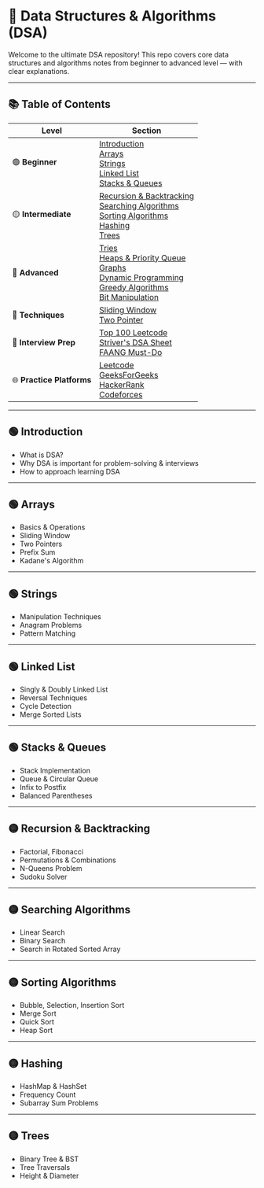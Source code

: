 # 📘 Data Structures & Algorithms (DSA)

Welcome to the ultimate DSA repository! This repo covers core data structures and algorithms notes from beginner to advanced level — with clear explanations.

---

## 📚 Table of Contents

| Level | Section |
|-------|---------|
| 🟢 **Beginner** | [Introduction](#introduction) <br> [Arrays](#arrays) <br> [Strings](#strings) <br> [Linked List](#linked-list) <br> [Stacks & Queues](#stacks--queues) |
| 🟡 **Intermediate** | [Recursion & Backtracking](#recursion--backtracking) <br> [Searching Algorithms](#searching-algorithms) <br> [Sorting Algorithms](#sorting-algorithms) <br> [Hashing](#hashing) <br> [Trees](#trees) |
| 🔵 **Advanced** | [Tries](#tries) <br> [Heaps & Priority Queue](#heaps--priority-queue) <br> [Graphs](#graphs) <br> [Dynamic Programming](#dynamic-programming) <br> [Greedy Algorithms](#greedy-algorithms) <br> [Bit Manipulation](#bit-manipulation) |
| 🔁 **Techniques** | [Sliding Window](#sliding-window) <br> [Two Pointer](#two-pointer-techniques) |
| 💼 **Interview Prep** | [Top 100 Leetcode](#top-100-leetcode) <br> [Striver's DSA Sheet](#strivers-dsa-sheet) <br> [FAANG Must-Do](#faang-must-do) |
| 🌐 **Practice Platforms** | [Leetcode](#leetcode) <br> [GeeksForGeeks](#geeksforgeeks) <br> [HackerRank](#hackerrank) <br> [Codeforces](#codeforces) |

---

## 🟢 Introduction

- What is DSA?
- Why DSA is important for problem-solving & interviews
- How to approach learning DSA

---

## 🟢 Arrays

- Basics & Operations
- Sliding Window
- Two Pointers
- Prefix Sum
- Kadane's Algorithm

---

## 🟢 Strings

- Manipulation Techniques
- Anagram Problems
- Pattern Matching

---

## 🟢 Linked List

- Singly & Doubly Linked List
- Reversal Techniques
- Cycle Detection
- Merge Sorted Lists

---

## 🟢 Stacks & Queues

- Stack Implementation
- Queue & Circular Queue
- Infix to Postfix
- Balanced Parentheses

---

## 🟡 Recursion & Backtracking

- Factorial, Fibonacci
- Permutations & Combinations
- N-Queens Problem
- Sudoku Solver

---

## 🟡 Searching Algorithms

- Linear Search
- Binary Search
- Search in Rotated Sorted Array

---

## 🟡 Sorting Algorithms

- Bubble, Selection, Insertion Sort
- Merge Sort
- Quick Sort
- Heap Sort

---

## 🟡 Hashing

- HashMap & HashSet
- Frequency Count
- Subarray Sum Problems

---

## 🟡 Trees

- Binary Tree & BST
- Tree Traversals
- Height & Diameter
